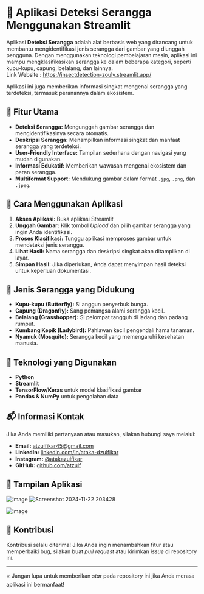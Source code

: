 # 🦟 Aplikasi Deteksi Serangga Menggunakan Streamlit  
Aplikasi **Deteksi Serangga** adalah alat berbasis web yang dirancang untuk membantu mengidentifikasi jenis serangga dari gambar yang diunggah pengguna. Dengan menggunakan teknologi pembelajaran mesin, aplikasi ini mampu mengklasifikasikan serangga ke dalam beberapa kategori, seperti kupu-kupu, capung, belalang, dan lainnya.  
Link Website : https://insectdetection-zoulv.streamlit.app/

Aplikasi ini juga memberikan informasi singkat mengenai serangga yang terdeteksi, termasuk peranannya dalam ekosistem.  

## 🎯 Fitur Utama  
- **Deteksi Serangga:** Mengunggah gambar serangga dan mengidentifikasinya secara otomatis.  
- **Deskripsi Serangga:** Menampilkan informasi singkat dan manfaat serangga yang terdeteksi.  
- **User-Friendly Interface:** Tampilan sederhana dengan navigasi yang mudah digunakan.  
- **Informasi Edukatif:** Memberikan wawasan mengenai ekosistem dan peran serangga.  
- **Multiformat Support:** Mendukung gambar dalam format `.jpg`, `.png`, dan `.jpeg`.  

## 🚀 Cara Menggunakan Aplikasi  
1. **Akses Aplikasi:** Buka aplikasi Streamlit
2. **Unggah Gambar:** Klik tombol *Upload* dan pilih gambar serangga yang ingin Anda identifikasi.  
3. **Proses Klasifikasi:** Tunggu aplikasi memproses gambar untuk mendeteksi jenis serangga.  
4. **Lihat Hasil:** Nama serangga dan deskripsi singkat akan ditampilkan di layar.  
5. **Simpan Hasil:** Jika diperlukan, Anda dapat menyimpan hasil deteksi untuk keperluan dokumentasi.  

## 🦋 Jenis Serangga yang Didukung  
- **Kupu-kupu (Butterfly):** Si anggun penyerbuk bunga.  
- **Capung (Dragonfly):** Sang pemangsa alami serangga kecil.  
- **Belalang (Grasshopper):** Si pelompat tangguh di ladang dan padang rumput.  
- **Kumbang Kepik (Ladybird):** Pahlawan kecil pengendali hama tanaman.  
- **Nyamuk (Mosquito):** Serangga kecil yang memengaruhi kesehatan manusia.  

## 📖 Teknologi yang Digunakan  
- **Python**  
- **Streamlit**  
- **TensorFlow/Keras** untuk model klasifikasi gambar  
- **Pandas & NumPy** untuk pengolahan data  

## 📬 Informasi Kontak  
Jika Anda memiliki pertanyaan atau masukan, silakan hubungi saya melalui:  
- **Email:** [atzulfikar45@gmail.com](mailto:atzulfikar45@gmail.com)  
- **LinkedIn:** [linkedin.com/in/ataka-dzulfikar](https://linkedin.com/in/ataka-dzulfikar)  
- **Instagram:** [@atakazulfikar](https://instagram.com/atakazulfikar)  
- **GitHub:** [github.com/atzulf](https://github.com/atzulf)  

## 📸 Tampilan Aplikasi
![image](https://github.com/user-attachments/assets/a4ef5994-bac4-44eb-b3bb-abe8f16e806f)
![Screenshot 2024-11-22 203428](https://github.com/user-attachments/assets/89563138-078d-4da2-8c2d-137575a2f6f9)



![image](https://github.com/user-attachments/assets/69ed36e5-d24a-4e8b-ab4b-915cb37cd17d)

## 🤝 Kontribusi  
Kontribusi selalu diterima! Jika Anda ingin menambahkan fitur atau memperbaiki bug, silakan buat *pull request* atau kirimkan *issue* di repository ini.  

---

⭐ Jangan lupa untuk memberikan *star* pada repository ini jika Anda merasa aplikasi ini bermanfaat!  
